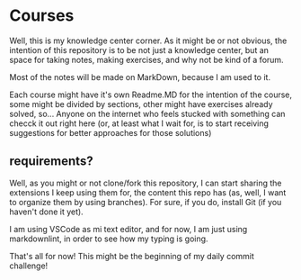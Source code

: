 # Courses

Well, this is my knowledge center corner. As it might be or not obvious, the intention of this repository is to be not just a knowledge center, but an space for taking notes, making exercises, and why not be kind of a forum. 

Most of the notes will be made on MarkDown, because I am used to it.

Each course might have it's own Readme.MD for the intention of the course, some might be divided by sections, other might have exercises already solved, so... Anyone on the internet who feels stucked with something can checck it out right here (or, at least what I wait for, is to start receiving suggestions for better approaches for those solutions)

## requirements?

Well, as you might or not clone/fork this repository, I can start sharing the extensions I keep using them for, the content this repo has (as, well, I want to organize them by using branches). For sure, if you do, install Git (if you haven't done it yet).

I am using VSCode as mi text editor, and for now, I am just using markdownlint, in order to see how my typing is going.

That's all for now! This might be the beginning of my daily commit challenge!